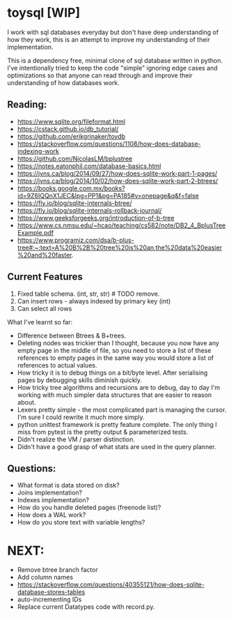 # toysql [WIP]

I work with sql databases everyday but don't have deep understanding of how they work, this is an attempt to improve my understanding of their implementation. 

This is a dependency free, minimal clone of sql database written in python. I've intentionally tried to keep the code "simple" ignoring edge cases and optimizations so that anyone can read through and improve their understanding of how databases work.

## Reading:

- https://www.sqlite.org/fileformat.html
- https://cstack.github.io/db_tutorial/
- https://github.com/erikgrinaker/toydb
- https://stackoverflow.com/questions/1108/how-does-database-indexing-work
- https://github.com/NicolasLM/bplustree
- https://notes.eatonphil.com/database-basics.html
- https://jvns.ca/blog/2014/09/27/how-does-sqlite-work-part-1-pages/
- https://jvns.ca/blog/2014/10/02/how-does-sqlite-work-part-2-btrees/
- https://books.google.com.mx/books?id=9Z6IQQnX1JEC&lpg=PP1&pg=PA185#v=onepage&q&f=false
- https://fly.io/blog/sqlite-internals-btree/
- https://fly.io/blog/sqlite-internals-rollback-journal/
- https://www.geeksforgeeks.org/introduction-of-b-tree
- https://www.cs.nmsu.edu/~hcao/teaching/cs582/note/DB2_4_BplusTreeExample.pdf
- https://www.programiz.com/dsa/b-plus-tree#:~:text=A%20B%2B%20tree%20is%20an,the%20data%20easier%20and%20faster.

## Current Features

1. Fixed table schema. (int, str, str) # TODO remove.
2. Can insert rows - always indexed by primary key (int)
3. Can select all rows

What I've learnt so far:

- Difference between Btrees & B+trees.
- Deleting nodes was trickier than I thought, because you now have any empty page in the middle of file, so you need to store a list of these references to empty pages in the same way you would store a list of references to actual values. 
- How tricky it is to debug things on a bit/byte level. After serialising pages by debugging skills diminish quickly.
- How tricky tree algorithms and recursions are to debug, day to day I'm working with much simpler data structures that are easier to reason about.
- Lexers pretty simple - the most complicated part is managing the cursor. I'm sure I could rewrite it much more simply.
- python unittest framework is pretty feature complete. The only thing I miss from pytest is the pretty output & parameterized tests.
- Didn't realize the VM / parser distinction.
- Didn't have a good grasp of what stats are used in the query planner.

## Questions:

* What format is data stored on disk?
* Joins implementation?
* Indexes implementation?
* How do you handle deleted pages (freenode list)?
* How does a WAL work?
* How do you store text with variable lengths?

# NEXT: 

- Remove btree branch factor
- Add column names
- https://stackoverflow.com/questions/40355121/how-does-sqlite-database-stores-tables
- auto-incrementing IDs
- Replace current Datatypes code with record.py. 
